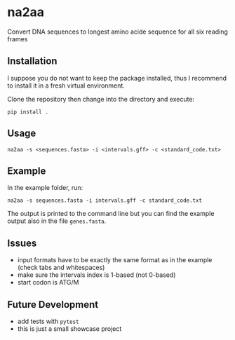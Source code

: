 # na2aa
Convert DNA sequences to longest amino acide sequence for all six reading frames

## Installation
I suppose you do not want to keep the package installed, thus I recommend
to install it in a fresh virtual environment.


Clone the repository then change into the directory and execute:
```
pip install .
```

## Usage

```
na2aa -s <sequences.fasta> -i <intervals.gff> -c <standard_code.txt>
```

## Example

In the example folder, run:
```
na2aa -s sequences.fasta -i intervals.gff -c standard_code.txt
```
The output is printed to the command line but you can
find the example output also in the file `genes.fasta`.

## Issues

  * input formats have to be exactly the same format as in the example (check tabs and whitespaces)
  * make sure the intervals index is 1-based (not 0-based)
  * start codon is ATG/M

## Future Development
  * add tests with `pytest` 
  * this is just a small showcase project

